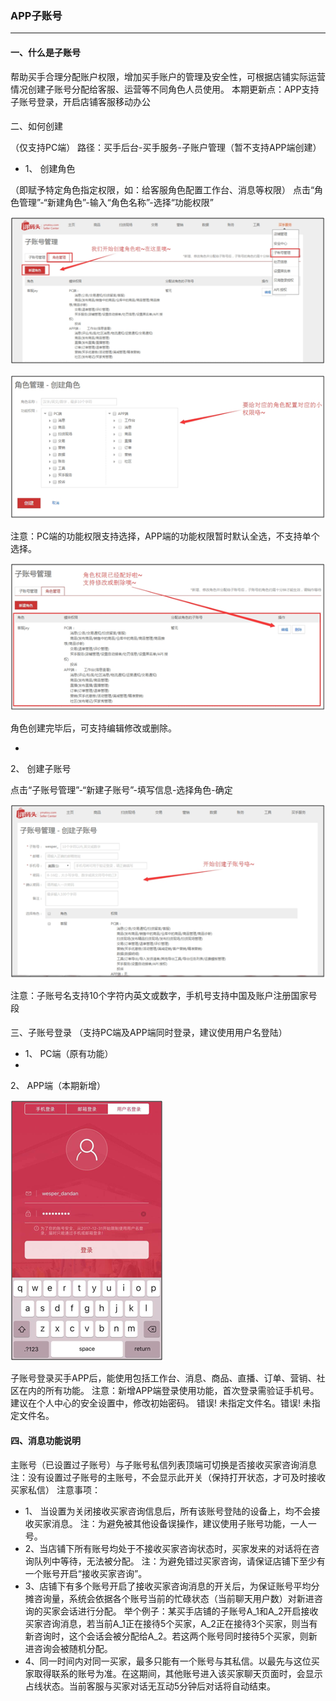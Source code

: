 ### APP子账号
---

#### 一、什么是子账号

帮助买手合理分配账户权限，增加买手账户的管理及安全性，可根据店铺实际运营情况创建子账号分配给客服、运营等不同角色人员使用。
本期更新点：APP支持子账号登录，开启店铺客服移动办公

#### 
二、如何创建

（仅支持PC端）
路径：买手后台-买手服务-子账户管理（暂不支持APP端创建）

* 1、 创建角色

 （即赋予特定角色指定权限，如：给客服角色配置工作台、消息等权限）
点击“角色管理”-“新建角色”-输入“角色名称”-选择“功能权限”


 ![](/sellerapp/images/subaccount1.png)

 ![](/sellerapp/images/subaccount2.png)

 注意：PC端的功能权限支持选择，APP端的功能权限暂时默认全选，不支持单个选择。


 ![](/sellerapp/images/subaccount3.png)

 角色创建完毕后，可支持编辑修改或删除。


* 
2、 创建子账号

点击“子账号管理”-“新建子账号”-填写信息-选择角色-确定

![](/sellerapp/images/subaccount4.png)


注意：子账号名支持10个字符内英文或数字，手机号支持中国及账户注册国家号段


#### 

三、子账号登录
（支持PC端及APP端同时登录，建议使用用户名登陆）

* 1、 PC端（原有功能）
* 
2、 APP端（本期新增）

![](/sellerapp/images/subaccount5.png)



子账号登录买手APP后，能使用包括工作台、消息、商品、直播、订单、营销、社区在内的所有功能。
注意：新增APP端登录使用功能，首次登录需验证手机号。建议在个人中心的安全设置中，修改初始密码。
错误! 未指定文件名。错误! 未指定文件名。



#### 四、消息功能说明



主账号（已设置过子账号）与子账号私信列表顶端可切换是否接收买家咨询消息
注：没有设置过子账号的主账号，不会显示此开关（保持打开状态，才可及时接收买家私信）
注意事项：
* 1、 当设置为关闭接收买家咨询信息后，所有该账号登陆的设备上，均不会接收买家消息。
注：为避免被其他设备误操作，建议使用子账号功能，一人一号。
* 2、当店铺下所有账号均处于不接收买家咨询状态时，买家发来的对话将在咨询队列中等待，无法被分配。
注：为避免错过买家咨询，请保证店铺下至少有一个账号开启“接收买家咨询”。
 
* 3、店铺下有多个账号开启了接收买家咨询消息的开关后，为保证账号平均分摊咨询量，系统会依据各个账号当前的忙碌状态（当前聊天用户数）对新进咨询的买家会话进行分配。
举个例子：某买手店铺的子账号A_1和A_2开启接收买家咨询消息，若当前A_1正在接待5个买家，A_2正在接待3个买家，则当有新咨询时，这个会话会被分配给A_2。若这两个账号同时接待5个买家，则新进咨询会被随机分配。
 
* 4、同一时间内对同一买家，最多只能有一个账号与其私信。以最先与这位买家取得联系的账号为准。在这期间，其他账号进入该买家聊天页面时，会显示占线状态。当前客服与买家对话无互动5分钟后对话将自动结束。


